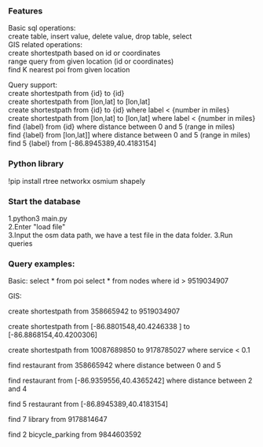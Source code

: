 

### Features

Basic sql operations:<br> create table, insert value, delete value, drop table, select<br>
GIS related operations: <br>
create shortestpath based on id or coordinates<br>
range query from given location (id or coordinates)<br>
find K nearest poi from given location<br>

Query support:<br>
create shortestpath from {id} to {id}<br>
create shortestpath from [lon,lat] to [lon,lat]<br>
create shortestpath from {id} to {id} where label < {number in miles}<br>
create shortestpath from [lon,lat] to [lon,lat] where label < {number in miles}<br>
find {label} from {id} where distance between 0 and 5 (range in miles)<br>
find {label} from [lon,lat]] where distance between 0 and 5 (range in miles)<br>
find 5 {label} from [-86.8945389,40.4183154]<br>

### Python library
!pip install rtree networkx  osmium shapely 

### Start the database

1.python3 main.py <br>
2.Enter "load file" <br>
3.Input the osm data path, we have a test file in the data folder.
3.Run queries

### Query examples:
Basic: 
select * from poi
select * from nodes where id > 9519034907


GIS:

create shortestpath from 358665942 to 9519034907

create shortestpath from [-86.8801548,40.4246338 ] to [-86.8868154,40.4200306]

create shortestpath from 10087689850 to 9178785027  where service < 0.1


find restaurant from 358665942 where distance between 0 and 5

find restaurant from [-86.9359556,40.4365242] where distance between 2 and 4

find 5 restaurant from [-86.8945389,40.4183154]

find 7 library from 9178814647

find 2 bicycle_parking from 9844603592

